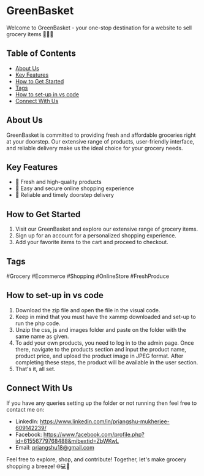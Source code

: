 # GreenBasket

Welcome to GreenBasket - your one-stop destination for a website to sell grocery items 🛒🌽🍅

## Table of Contents
- [About Us](#about)
- [Key Features](#features)
- [How to Get Started](#getting-started)
- [Tags](#Tags)
- [How to set-up in vs code](#Setup)
- [Connect With Us](#contact)

## About Us
GreenBasket is committed to providing fresh and affordable groceries right at your doorstep. Our extensive range of products, user-friendly interface, and reliable delivery make us the ideal choice for your grocery needs.

## Key Features
- 🌿 Fresh and high-quality products
- 🛒 Easy and secure online shopping experience
- 🚚 Reliable and timely doorstep delivery

## How to Get Started
1. Visit our GreenBasket and explore our extensive range of grocery items.
2. Sign up for an account for a personalized shopping experience.
3. Add your favorite items to the cart and proceed to checkout.

## Tags
#Grocery #Ecommerce #Shopping #OnlineStore #FreshProduce

## How to set-up in vs code
1) Download the zip file and open the file in the visual code.
2) Keep in mind that you must have the xammp downloaded and set-up to run the php code.
3) Unzip the css, js and images folder and paste on the folder with the same name as given.
4) To add your own products, you need to log in to the admin page. Once there, navigate to the products section and input the product name, product price, and upload the product image in JPEG format. After completing these steps, the product will be available in the user section.
5) That's it, all set.

## Connect With Us
If you have any queries setting up the folder or not running then feel free to contact me on:
- LinkedIn: https://www.linkedin.com/in/priangshu-mukherjee-609142239/
- Facebook: https://www.facebook.com/profile.php?id=61556779768488&mibextid=ZbWKwL
- Email: priangshu18@gmail.com

Feel free to explore, shop, and contribute! Together, let's make grocery shopping a breeze! 🌐💻🍞

